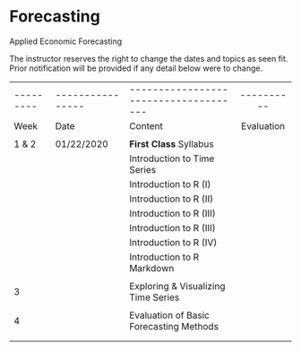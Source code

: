 # Forecasting
Applied Economic Forecasting

The instructor reserves the right to change the dates and topics as seen fit. Prior notification will be provided if any detail below were to change.

|           |                  |                                         |            |
|-----------|------------------|-----------------------------------------|:----------:|
| --------- | ---------------- | -------------------------------------   | ---------- |
| Week      | Date             | Content                                 | Evaluation |
|           |                  |                                         |            |
| 1 & 2     | 01/22/2020       | **First Class** Syllabus                |            |
|           |                  | Introduction to Time Series             |            |
|           |                  | Introduction to R (I)                   |            |
|           |                  | Introduction to R (II)                  |            |
|           |                  | Introduction to R (III)                 |            |
|           |                  | Introduction to R (III)                 |            |
|           |                  | Introduction to R (IV)                  |            |
|           |                  | Introduction to R Markdown              |            |
|           |                  |                                         |            |
| 3         |                  | Exploring & Visualizing Time Series     |            |
|           |                  |                                         |            |
| 4         |                  | Evaluation of Basic Forecasting Methods |            |
|           |                  |                                         |            |
|           |                  |                                         |            |
